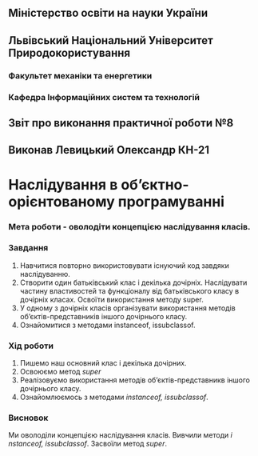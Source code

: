 ## Міністерство освіти на науки України
## Львівський Національний Університет Природокористування
### Факультет механіки та енергетики
### Кафедра Інформаційних систем та технологій

## Звіт про виконання практичної роботи №8

## Виконав Левицький Олександр КН-21
# Наслідування в об’єктно-орієнтованому програмуванні

### Мета роботи - оволодіти концепцією наслідування класів.

### Завдання
1. Навчитися повторно використовувати існуючий код завдяки наслідуванню.
2. Створити один батьківський клас і декілька дочірніх. Наслідувати частину властивостей та функціоналу від батьківського класу в дочірніх класах. Освоїти використання методу s​uper.​
3. У одному з дочірніх класів організувати використання методів об’єктів-представників іншого дочірнього класу.
4. Ознайомитися з методами i​nstanceof, issubclassof.

### Хід роботи
1. Пишемо наш основний клас і декілька дочірних.
2. Освоюємо метод *super*
3. Реалізовуємо використання методів обʼєктів-представникв іншого дочірнього класу.
4. Ознайомлюємось з методами *i​nstanceof, issubclassof*.

### Висновок
Ми оволоділи концепцією наслідування класів. Вивчили методи *i​nstanceof, issubclassof*. Засвоїли метод *super*.
